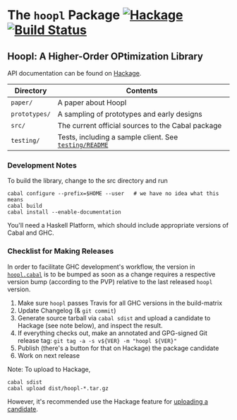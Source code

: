 The `hoopl` Package  [![Hackage](https://img.shields.io/hackage/v/hoopl.svg)](https://hackage.haskell.org/package/hoopl) [![Build Status](https://travis-ci.org/haskell/hoopl.svg)](https://travis-ci.org/haskell/hoopl)
===================

## Hoopl: A Higher-Order OPtimization Library

API documentation can be found on [Hackage](https://hackage.haskell.org/package/hoopl).

| Directory      | Contents
| -------------- | ---------
| `paper/`       | A paper about Hoopl
| `prototypes/`  | A sampling of prototypes and early designs
| `src/`         | The current official sources to the Cabal package
| `testing/`     | Tests, including a sample client.  See [`testing/README`](testing/README)

### Development Notes

To build the library, change to the src directory and run

    cabal configure --prefix=$HOME --user   # we have no idea what this means
    cabal build
    cabal install --enable-documentation

You'll need a Haskell Platform, which should include appropriate
versions of Cabal and GHC.

### Checklist for Making Releases

In order to facilitate GHC development's workflow, the version in [`hoopl.cabal`](hoopl.cabal) is to be bumped as soon as a change requires a respective version bump (according to the PVP) relative to the last released `hoopl` version.

1. Make sure `hoopl` passes Travis for all GHC versions in the build-matrix
2. Update Changelog (& `git commit`)
3. Generate source tarball via `cabal sdist` and upload a candidate to Hackage (see note below), and inspect the result. 
4. If everything checks out, make an annotated and GPG-signed Git release tag: `git tag -a -s v${VER} -m "hoopl ${VER}"`
5. Publish (there's a button for that on Hackage) the package candidate
6. Work on next release

Note: To upload to Hackage,

    cabal sdist
    cabal upload dist/hoopl-*.tar.gz

However, it's recommended use the Hackage feature for
[uploading a candidate](http://hackage.haskell.org/packages/candidates/upload).

